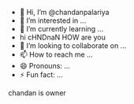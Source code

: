 - 👋 Hi, I’m @chandanpalariya
- 👀 I’m interested in ...
- 🌱 I’m currently learning ...
- hi cHNDnaN HOW are you
- 💞️ I’m looking to collaborate on ...
- 📫 How to reach me ...
- 😄 Pronouns: ...
- ⚡ Fun fact: ...

<!---
chandanpalariya/chandanpalariya is a ✨ special ✨ repository because its `README.md` (this file) appears on your GitHub profile.
You can click the Preview link to take a look at your changes.
--->
chandan is owner
